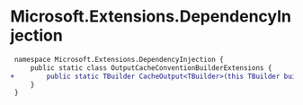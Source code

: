# Microsoft.Extensions.DependencyInjection

``` diff
 namespace Microsoft.Extensions.DependencyInjection {
     public static class OutputCacheConventionBuilderExtensions {
+        public static TBuilder CacheOutput<TBuilder>(this TBuilder builder, Action<OutputCachePolicyBuilder> policy, bool excludeDefaultPolicy) where TBuilder : IEndpointConventionBuilder;
     }
 }
```
